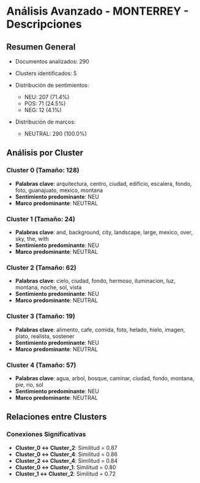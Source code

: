 # Análisis Avanzado - MONTERREY - Descripciones

## Resumen General

- Documentos analizados: 290
- Clusters identificados: 5
- Distribución de sentimientos:
  - NEU: 207 (71.4%)
  - POS: 71 (24.5%)
  - NEG: 12 (4.1%)

- Distribución de marcos:
  - NEUTRAL: 290 (100.0%)

## Análisis por Cluster

### Cluster 0 (Tamaño: 128)
- **Palabras clave**: arquitectura, centro, ciudad, edificio, escalera, fondo, foto, guanajuato, mexico, montana
- **Sentimiento predominante**: NEU
- **Marco predominante**: NEUTRAL

### Cluster 1 (Tamaño: 24)
- **Palabras clave**: and, background, city, landscape, large, mexico, over, sky, the, with
- **Sentimiento predominante**: NEU
- **Marco predominante**: NEUTRAL

### Cluster 2 (Tamaño: 62)
- **Palabras clave**: cielo, ciudad, fondo, hermoso, iluminacion, luz, montana, noche, sol, vista
- **Sentimiento predominante**: NEU
- **Marco predominante**: NEUTRAL

### Cluster 3 (Tamaño: 19)
- **Palabras clave**: alimento, cafe, comida, foto, helado, hielo, imagen, plato, realista, sostener
- **Sentimiento predominante**: NEU
- **Marco predominante**: NEUTRAL

### Cluster 4 (Tamaño: 57)
- **Palabras clave**: agua, arbol, bosque, caminar, ciudad, fondo, montana, pie, rio, sol
- **Sentimiento predominante**: NEU
- **Marco predominante**: NEUTRAL

## Relaciones entre Clusters

### Conexiones Significativas
- **Cluster_0 ↔ Cluster_2**: Similitud = 0.87
- **Cluster_0 ↔ Cluster_4**: Similitud = 0.86
- **Cluster_2 ↔ Cluster_4**: Similitud = 0.84
- **Cluster_0 ↔ Cluster_1**: Similitud = 0.80
- **Cluster_1 ↔ Cluster_2**: Similitud = 0.72